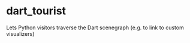 # dart_tourist
Lets Python visitors traverse the Dart scenegraph (e.g. to link to custom visualizers)
